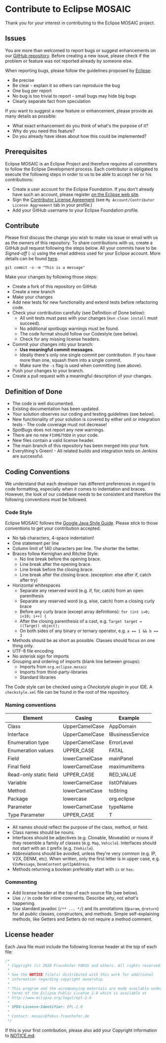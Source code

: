 # Contribute to Eclipse MOSAIC

Thank you for your interest in contributing to the Eclipse MOSAIC project.

## Issues

You are more than welcomed to report bugs or suggest enhancements on our [GitHub repository](https://github.com/eclipse/mosaic).
Before creating a new issue, please check if the problem or feature was not reported already by someone else. 

When reporting bugs, please follow the guidelines 
proposed by [Eclipse](https://bugs.eclipse.org/bugs/page.cgi?id=bug-writing.html):
* Be precise
* Be clear - explain it so others can reproduce the bug
* One bug per report
* No bug is too trivial to report - small bugs may hide big bugs
* Clearly separate fact from speculation

If you want to suggest a new feature or enhancement, please provide as many details as possible:
* What exact enhancement do you think of  what's the purpose of it?
* Why do you need this feature?
* Do you already have ideas about how this could be implemented?

## Prerequisites

Eclipse MOSAIC is an Eclipse Project and therefore requires all committers to follow the Eclipse Development process. Each contributor 
is obligated to execute the following steps in order to us to be able to accept her or his contributions: 

* Create a user account for the Eclipse Foundation. If you don't already have such an account, please register 
  [on the Eclipse web site](https://dev.eclipse.org/site_login/createaccount.php). 
* Sign the [Contributor License Agreement](http://www.eclipse.org/legal/CLA.php) (see `My Account/Contributor License Aggreement` tab in your profile.)
* Add your GitHub username to your Eclipse Foundation profile.

## Contribute

Please first discuss the change you wish to make via issue or email with us as the owners of this repository. 
To share contributions with us,  create a GitHub pull request following the steps below. All your commits 
have to be *Signed-off* (`-s`) using the email address used for your Eclipse account. 
More details can be found [here](http://wiki.eclipse.org/Development_Resources/Contributing_via_Git). 

    git commit -s -m "This is a message"  

Make your changes by following those steps:

* Create a fork of this repository on GitHub
* Create a new branch
* Make your changes
* Add new tests for new functionality and extend tests before refactoring code.
* Check your contribution carefully (see Definition of Done below):
  * All unit tests must pass with your changes (`mvn clean install` must succeed).
  * No additional spotbugs warnings must be found.  
  * The code format should follow our Codestyle (see below).  
  * Check for any missing license headers.
* Commit your changes into your branch:
    * **Use meaningful commit messages**.
    * Ideally there's only one single commit per contribution. If you have more than one, squash them into a single commit. 
    * Make sure the `-s` flag is used when committing (see above).
* Push your changes to your branch.
* Create a pull request with a meaningful description of your changes.
  
## Definition of Done

* The code is well documented.
* Existing documentation has been updated.
* Your solution observes our coding and testing guidelines (see below).
* New functionality of your solution is covered by either unit or integration tests - The code coverage must not decrease!
* SpotBugs does not report any new warnings.
* There are no new `FIXME`/`TODO` in your code.
* New files contain a valid license header.
* The main branch of this repository has been merged into your fork.
* Everything's Green! - All related builds and integration tests on Jenkins are successful.

## Coding Conventions

We understand that each developer has different preferences in regard to code formatting, especially when it comes to indentation and braces. 
However, the look of our codebase needs to be consistent and therefore the following conventions must be followed. 

### Code Style

Eclipse MOSAIC follows the [Google Java Style Guide](https://github.com/google/styleguide). Please stick to those conventions to 
get your contribution accepted.

* No tab characters, 4-space indentation!
* One statement per line
* Column limit of 140 characters per line. The shorter the better.
* Braces follow Kernighan and Ritchie Style:
  * No line break before the opening brace.
  * Line break after the opening brace.
  * Line break before the closing brace.
  * Line break after the closing brace. (exception: else after if, catch after try)
* Horizontal whitespaces
  * Separate any reserved word (e.g. if, for, catch) from an open parenthesis
  * Separate any reserved word (e.g. else, catch) from a closing curly brace
  * Before any curly brace (except array definitions): `for (int i=0; i<10; i++) {`
  * After the closing parenthesis of a cast, e.g. `Target target = ((Target) object);`
  * On both sides of any binary or ternary operator, e.g. `a == 1 && b == 3`
* Methods should be as short as possible. Classes should focus on one thing only.
* UTF-8 file encoding
* No asterisk sign for imports
* Grouping and ordering of imports (blank line between groups):
  * Imports from `org.eclipse.mosaic`
  * Imports from third-party-libraries
  * Standard libraries
  
The Code style can be checked using a _Checkstyle_ plugin in your IDE. A `checkstyle.xml` file can be found in the root of the repository.
  
### Naming conventions

| Element                | Casing         | Example          |
|------------------------|----------------|------------------|
| Class                  | UpperCamelCase | AppDomain        |
| Interface              | UpperCamelCase | IBusinessService |
| Enumeration type       | UpperCamelCase | ErrorLevel       |
| Enumeration values     | UPPER_CASE     | FATAL            |
| Field                  | lowerCamelCase | mainPanel        |
| Final field            | lowerCamelCase | maximumItems     |
| Read-only static field | UPPER_CASE     | RED_VALUE        |
| Variable               | lowerCamelCase | listOfValues     |
| Method                 | lowerCamelCase | toString         |
| Package                | lowercase      | org.eclipse      |
| Parameter              | lowerCamelCase | typeName         |
| Type Parameter         | UPPER_CASE     | T                |
 
* All names should reflect the purpose of the class, method, or field.
* Class names should be nouns.
* Interfaces should be adjectives (e.g. Clonable, Moveable) or nouns if they resemble a family of classes
  (e.g. `Map`, `Vehicle`). Interfaces should _not_ start with an `I` prefix (e.g. `IVehicle`).
* Abbreviations should be avoided, unless they're very common (e.g. IP, V2X, DENM, etc). When written, only the first letter is 
  in upper case, e.g. `V2xMessage`, `DenmContent` `getIpAddress`.
* Methods returning a boolean preferably start with `is` or `has`.
  
### Commenting

* Add license header at the top of each source file (see below).
* Use `//` in code for inline comments. Describe _why_, not _what_'s happening.
* Use standard javadoc (`/** ... */`) and its annotations (`@param`, `@return`) for all _public_ classes, constructors, 
  and methods. Simple self-explaining methods, like Getters and Setters do not require a method comment.
 
## License header

Each Java file must include the following license header at the top of each file:
 
```java
/*
 * Copyright (c) 2020 Fraunhofer FOKUS and others. All rights reserved.
 *
 * See the NOTICE file(s) distributed with this work for additional
 * information regarding copyright ownership.
 *
 * This program and the accompanying materials are made available under the
 * terms of the Eclipse Public License 2.0 which is available at
 * http://www.eclipse.org/legal/epl-2.0
 *
 * SPDX-License-Identifier: EPL-2.0
 *
 * Contact: mosaic@fokus.fraunhofer.de
 */
```

If this is your first contribution, please also add your Copyright information to [NOTICE.md](NOTICE.md).
